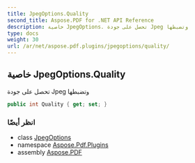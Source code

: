 ```yaml
---
title: JpegOptions.Quality
second_title: Aspose.PDF for .NET API Reference
description: خاصية JpegOptions. تحصل على جودة Jpeg وتضبطها
type: docs
weight: 30
url: /ar/net/aspose.pdf.plugins/jpegoptions/quality/
---
```

## خاصية JpegOptions.Quality

تحصل على جودة Jpeg وتضبطها

```csharp
public int Quality { get; set; }
```

### انظر أيضًا

* class [JpegOptions](../)
* namespace [Aspose.Pdf.Plugins](../../../aspose.pdf.plugins/)
* assembly [Aspose.PDF](../../../)